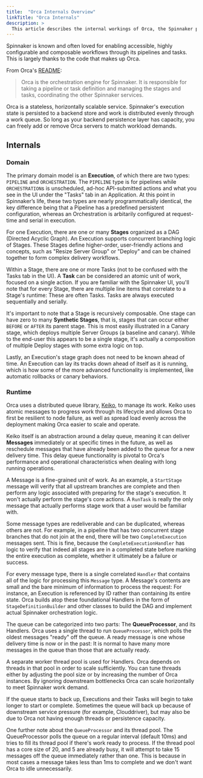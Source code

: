 ```yaml
---
title:  "Orca Internals Overview"
linkTitle: "Orca Internals"
description: >
  This article describes the internal workings of Orca, the Spinnaker pipeline orchestration service.
---
```


Spinnaker is known and often loved for enabling accessible, highly configurable and composable workflows through its pipelines and tasks. This is largely thanks to the code that makes up Orca.

From Orca's [README](https://github.com/spinnaker/orca/blob/master/README.md):

> Orca is the orchestration engine for Spinnaker. It is responsible for taking a pipeline or task definition and managing the stages and tasks, coordinating the other Spinnaker services.

Orca is a stateless, horizontally scalable service. Spinnaker's execution state is persisted to a backend store and work is distributed evenly through a work queue. So long as your backend persistence layer has capacity, you can freely add or remove Orca servers to match workload demands.

## Internals

### Domain

The primary domain model is an **Execution**, of which there are two types: `PIPELINE` and `ORCHESTRATION`. The `PIPELINE` type is for pipelines while `ORCHESTRATION`s is unscheduled, ad-hoc API-submitted actions and what you see in the UI under the "Tasks" tab in an Application. At this point in Spinnaker’s life, these two types are nearly programmatically identical, the key difference being that a Pipeline has a predefined persistent configuration, whereas an Orchestration is arbitarily configured at request-time and serial in execution.

For one Execution, there are one or many **Stages** organized as a DAG (Directed Acyclic Graph). An Execution supports concurrent branching logic of Stages. These Stages define higher-order, user-friendly actions and concepts, such as "Resize Server Group" or "Deploy" and can be chained together to form complex delivery workflows.

Within a Stage, there are one or more Tasks (not to be confused with the Tasks tab in the UI). A **Task** can be considered an atomic unit of work, focused on a single action. If you are familiar with the Spinnaker UI, you'll note that for every Stage, there are multiple line items that correlate to a Stage's runtime: These are often Tasks. Tasks are always executed sequentially and serially.

It's important to note that a Stage is recursively composable. One stage can have zero to many **Synthetic Stages**, that is, stages that can occur either `BEFORE` or `AFTER` its parent stage. This is most easily illustrated in a Canary stage, which deploys multiple Server Groups (a baseline and canary). While to the end-user this appears to be a single stage, it's actually a composition of multiple Deploy stages with some extra logic on top.

Lastly, an Execution's stage graph does not need to be known ahead of time. An Execution can lay its tracks down ahead of itself as it is running, which is how some of the more advanced functionality is implemented, like automatic rollbacks or canary behaviors.

### Runtime

Orca uses a distributed queue library, [Keiko](http://github.com/spinnaker/keiko), to manage its work. Keiko uses atomic messages to progress work through its lifecycle and allows Orca to first be resilient to node failure, as well as spread load evenly across the deployment making Orca easier to scale and operate.

Keiko itself is an abstraction around a delay queue, meaning it can deliver **Messages** immediately or at specific times in the future, as well as reschedule messages that have already been added to the queue for a new delivery time. This delay queue functionality is pivotal to Orca's performance and operational characteristics when dealing with long running operations.

A Message is a fine-grained unit of work. As an example, a `StartStage` message will verify that all upstream branches are complete and then perform any logic associated with preparing for the stage's execution. It won't actually perform the stage's core actions. A `RunTask` is really the only message that actually performs stage work that a user would be familiar with.

Some message types are redeliverable and can be duplicated, whereas others are not. For example, in a pipeline that has two concurrent stage branches that do not join at the end, there will be two `CompleteExecution` messages sent. This is fine, because the `CompleteExecutionHandler` has logic to verify that indeed all stages are in a completed state before marking the entire execution as complete, whether it ultimately be a failure or success.

For every message type, there is a single correlated `Handler` that contains all of the logic for processing this `Message` type. A Message's contents are small and the bare minimum of information to process the request: For instance, an Execution is referenced by ID rather than containing its entire state. Orca builds atop these foundational Handlers in the form of `StageDefinitionBuilder` and other classes to build the DAG and implement actual Spinnaker orchestration logic.

The queue can be categorized into two parts: The **QueueProcessor**, and its Handlers. Orca uses a single thread to run `QueueProcessor`, which polls the oldest messages "ready" off the queue. A ready message is one whose delivery time is now or in the past: It is normal to have many more messages in the queue than those that are actually ready.

A separate worker thread pool is used for Handlers. Orca depends on threads in that pool in order to scale sufficiently. You can tune threads either by adjusting the pool size or by increasing the number of Orca instances. By ignoring downstream bottlenecks Orca can scale horizontally to meet Spinnaker work demand.

If the queue starts to back up, Executions and their Tasks will begin to take longer to start or complete. Sometimes the queue will back up because of downstream service pressure (for example, Clouddriver), but may also be due to Orca not having enough threads or persistence capacity.

One further note about the `QueueProcessor` and its thread pool. The QueueProcessor polls the queue on a regular interval (default 10ms) and tries to fill its thread pool if there's work ready to process. If the thread pool has a core size of 20, and 5 are already busy, it will attempt to take 15 messages off the queue immediately rather than one. This is because in most cases a message takes less than 1ms to complete and we don't want Orca to idle unnecessarily.
